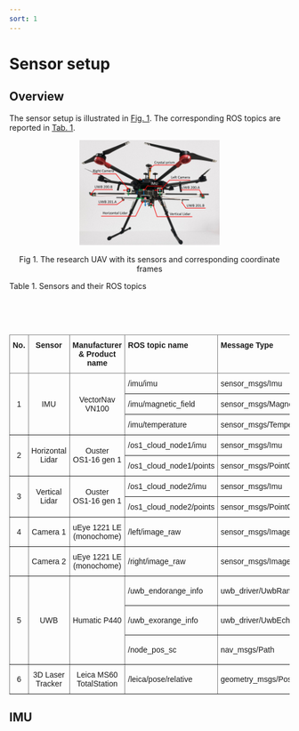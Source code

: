 ```yaml
---
sort: 1
---
```


# Sensor setup

## Overview

The sensor setup is illustrated in [Fig. 1](#fig-harware). The corresponding ROS topics are reported in [Tab. 1](#tab-sensor-and-topic).

<p align="center">
	<img src="./images/hardware.jpg" alt="Hardware Setup" width="50%"/>
</p>
<p style="text-align: center;">Fig 1. The research UAV with its sensors and corresponding coordinate frames </p>
<a name="fig-hardware"></a>


<p style="text-align: left;">Table 1. Sensors and their ROS topics</p>
<a name="tab-sensor-and-topic"></a>
<style type="text/css">
.tg  {border-collapse:collapse;border-spacing:0;}
.tg td{border-color:black;border-style:solid;border-width:1px;font-family:Arial, sans-serif;font-size:14px;
  overflow:hidden;padding:10px 5px;word-break:normal;}
.tg th{border-color:black;border-style:solid;border-width:1px;font-family:Arial, sans-serif;font-size:14px;
  font-weight:normal;overflow:hidden;padding:10px 5px;word-break:normal;}
.tg .tg-lboi{border-color:inherit;text-align:left;vertical-align:middle}
.tg .tg-9wq8{border-color:inherit;text-align:center;vertical-align:middle}
.tg .tg-c3ow{border-color:inherit;text-align:center;vertical-align:top}
.tg .tg-0pky{border-color:inherit;text-align:left;vertical-align:top}
</style>
<table class="tg">
<thead>
  <tr>
    <th class="tg-c3ow">No.</th>
    <th class="tg-c3ow">Sensor</th>
    <th class="tg-c3ow">Manufacturer<br>&amp; Product name</th>
    <th class="tg-0pky">ROS topic name</th>
    <th class="tg-0pky">Message Type</th>
    <th class="tg-0pky">Nominal Rate</th>
  </tr>
</thead>
<tbody>
  <tr>
    <td class="tg-9wq8" rowspan="3">1</td>
    <td class="tg-9wq8" rowspan="3">IMU</td>
    <td class="tg-9wq8" rowspan="3">VectorNav<br>VN100</td>
    <td class="tg-lboi">/imu/imu</td>
    <td class="tg-lboi">sensor_msgs/Imu</td>
    <td class="tg-lboi">385 Hz</td>
  </tr>
  <tr>
    <td class="tg-lboi">/imu/magnetic_field</td>
    <td class="tg-lboi">sensor_msgs/MagneticField</td>
    <td class="tg-lboi">385 Hz</td>
  </tr>
  <tr>
    <td class="tg-lboi">/imu/temperature</td>
    <td class="tg-lboi">sensor_msgs/Temperature</td>
    <td class="tg-lboi">385 Hz</td>
  </tr>
  <tr>
    <td class="tg-9wq8" rowspan="2">2</td>
    <td class="tg-9wq8" rowspan="2">Horizontal Lidar</td>
    <td class="tg-9wq8" rowspan="2">Ouster<br>OS1-16 gen 1</td>
    <td class="tg-lboi">/os1_cloud_node1/imu</td>
    <td class="tg-lboi">sensor_msgs/Imu</td>
    <td class="tg-lboi">100 Hz</td>
  </tr>
  <tr>
    <td class="tg-lboi">/os1_cloud_node1/points</td>
    <td class="tg-lboi">sensor_msgs/PointCloud2</td>
    <td class="tg-lboi">10 Hz</td>
  </tr>
  <tr>
    <td class="tg-9wq8" rowspan="2">3</td>
    <td class="tg-9wq8" rowspan="2">Vertical Lidar</td>
    <td class="tg-9wq8" rowspan="2">Ouster<br>OS1-16 gen 1</td>
    <td class="tg-lboi">/os1_cloud_node2/imu</td>
    <td class="tg-lboi">sensor_msgs/Imu</td>
    <td class="tg-lboi">100 Hz</td>
  </tr>
  <tr>
    <td class="tg-lboi">/os1_cloud_node2/points</td>
    <td class="tg-lboi">sensor_msgs/PointCloud2</td>
    <td class="tg-lboi">10 Hz</td>
  </tr>
  <tr>
    <td class="tg-9wq8">4</td>
    <td class="tg-9wq8">Camera 1</td>
    <td class="tg-9wq8">uEye 1221 LE<br>(monochome)</td>
    <td class="tg-lboi">/left/image_raw</td>
    <td class="tg-lboi">sensor_msgs/Image</td>
    <td class="tg-lboi">10 Hz</td>
  </tr>
  <tr>
    <td class="tg-9wq8"></td>
    <td class="tg-9wq8">Camera 2</td>
    <td class="tg-9wq8">uEye 1221 LE<br>(monochome)</td>
    <td class="tg-lboi">/right/image_raw</td>
    <td class="tg-lboi">sensor_msgs/Image</td>
    <td class="tg-lboi">10 Hz</td>
  </tr>
  <tr>
    <td class="tg-9wq8" rowspan="3">5</td>
    <td class="tg-9wq8" rowspan="3">UWB</td>
    <td class="tg-9wq8" rowspan="3">Humatic P440</td>
    <td class="tg-lboi">/uwb_endorange_info</td>
    <td class="tg-lboi">uwb_driver/UwbRange</td>
    <td class="tg-lboi">68.571 Hz</td>
  </tr>
  <tr>
    <td class="tg-lboi">/uwb_exorange_info</td>
    <td class="tg-lboi">uwb_driver/UwbEcho</td>
    <td class="tg-lboi">5.714 Hz</td>
  </tr>
  <tr>
    <td class="tg-lboi">/node_pos_sc</td>
    <td class="tg-lboi">nav_msgs/Path</td>
    <td class="tg-lboi">5.714 Hz</td>
  </tr>
  <tr>
    <td class="tg-9wq8">6</td>
    <td class="tg-9wq8">3D Laser Tracker</td>
    <td class="tg-9wq8">Leica MS60 TotalStation</td>
    <td class="tg-lboi">/leica/pose/relative</td>
    <td class="tg-lboi">geometry_msgs/PoseStamped</td>
    <td class="tg-lboi">20 Hz</td>
  </tr>
</tbody>
</table>

## IMU
